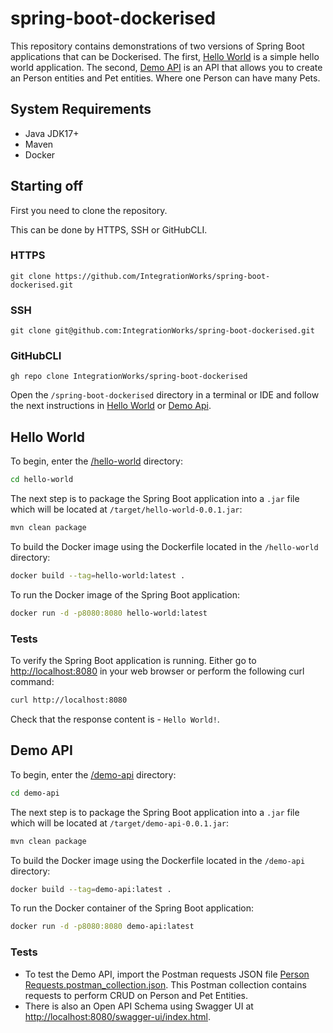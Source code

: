 # spring-boot-dockerised

This repository contains demonstrations of two versions of Spring Boot applications that can be Dockerised. The first, [Hello World](#hello-world) is a simple hello world application. The second, [Demo API](#demo-api) is an API that allows you to create an Person entities and Pet entities. Where one Person can have many Pets.

## System Requirements

- Java JDK17+
- Maven
- Docker

## Starting off

First you need to clone the repository.

This can be done by HTTPS, SSH or GitHubCLI.

### HTTPS

```
git clone https://github.com/IntegrationWorks/spring-boot-dockerised.git
```

### SSH

```
git clone git@github.com:IntegrationWorks/spring-boot-dockerised.git
```

### GitHubCLI
```
gh repo clone IntegrationWorks/spring-boot-dockerised
```

Open the `/spring-boot-dockerised` directory in a terminal or IDE and follow the next instructions in [Hello World](#hello-world) or [Demo Api](#demo-api).


## Hello World

To begin, enter the [/hello-world](/hello-world) directory:

```bash
cd hello-world
```

The next step is to package the Spring Boot application into a `.jar` file which will be located at `/target/hello-world-0.0.1.jar`:

```bash
mvn clean package
```

To build the Docker image using the Dockerfile located in the `/hello-world` directory:


```bash
docker build --tag=hello-world:latest .
```

To run the Docker image of the Spring Boot application:


```bash
docker run -d -p8080:8080 hello-world:latest
```
### Tests
To verify the Spring Boot application is running. Either go to [http://localhost:8080](http://localhost:8080) in your web browser or perform the following curl command:

```bash
curl http://localhost:8080
```
Check that the response content is - `Hello World!`.

## Demo API

To begin, enter the [/demo-api](/demo-api) directory:

```bash
cd demo-api
```

The next step is to package the Spring Boot application into a `.jar` file which will be located at `/target/demo-api-0.0.1.jar`:

```bash
mvn clean package
```

To build the Docker image using the Dockerfile located in the `/demo-api` directory:


```bash
docker build --tag=demo-api:latest .
```

To run the Docker container of the Spring Boot application:


```bash
docker run -d -p8080:8080 demo-api:latest
```
### Tests
- To test the Demo API, import the Postman requests JSON file [Person Requests.postman_collection.json](/demo-api/Demo%20API%20Requests.postman_collection.json). This Postman collection contains requests to perform CRUD on Person and Pet Entities.  
- There is also an Open API Schema using Swagger UI at [http://localhost:8080/swagger-ui/index.html](http://localhost:8080/swagger-ui/index.html).
